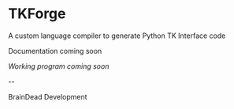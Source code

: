 # TKForge
A custom language compiler to generate Python TK Interface code

Documentation coming soon

*Working program coming soon*

--

BrainDead Development
